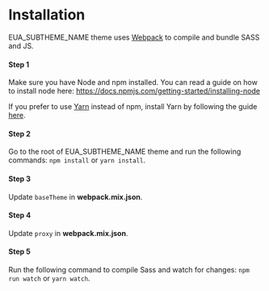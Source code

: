 # Installation

EUA_SUBTHEME_NAME theme uses [Webpack](https://webpack.js.org) to compile and bundle SASS and JS.

#### Step 1
Make sure you have Node and npm installed. 
You can read a guide on how to install node here: https://docs.npmjs.com/getting-started/installing-node

If you prefer to use [Yarn](https://yarnpkg.com) instead of npm, install Yarn by following the guide [here](https://yarnpkg.com/docs/install).

#### Step 2
Go to the root of EUA_SUBTHEME_NAME theme and run the following commands: `npm install` or `yarn install`.

#### Step 3
Update `baseTheme` in **webpack.mix.json**.

#### Step 4
Update `proxy` in **webpack.mix.json**.

#### Step 5
Run the following command to compile Sass and watch for changes: `npm run watch` or `yarn watch`.
